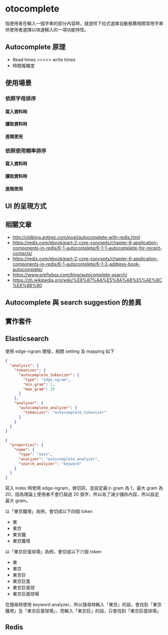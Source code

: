 # otocomplete

指使用者在輸入一個字串的部分內容時，就提供下拉式選單自動推薦相關常用字串供使用者選擇以快速輸入的一項功能特性。

## Autocomplete 原理

* Read times >>>>> write times
* 時間複雜度

## 使用場景

### 依照字母排序

#### 寫入資料時

#### 讀取資料時

#### 進階使用

### 依照使用頻率排序

#### 寫入資料時

#### 讀取資料時

#### 進階使用

## UI 的呈現方式

## 相關文章

* http://oldblog.antirez.com/post/autocomplete-with-redis.html
* https://redis.com/ebook/part-2-core-concepts/chapter-6-application-components-in-redis/6-1-autocomplete/6-1-1-autocomplete-for-recent-contacts/
* https://redis.com/ebook/part-2-core-concepts/chapter-6-application-components-in-redis/6-1-autocomplete/6-1-2-address-book-autocomplete/
* https://www.prefixbox.com/blog/autocomplete-search/
* https://zh.wikipedia.org/wiki/%E8%87%AA%E5%8A%A8%E5%AE%8C%E6%88%90

## Autocomplete 與 search suggestion 的差異

## 實作套件

## Elasticsearch

使用 edge-ngram 開發，相關 setting 及 mapping 如下

```json
{
  "analysis": {
    "tokenizer": {
      "autocomplete_tokenizer": {
        "type": "edge_ngram",
        "min_gram": 1,
        "max_gram": 20
      }
    },
    "analyzer": {
      "autocomplete_analyzer": {
        "tokenizer": "autocomplete_tokenizer"
      }
    }
  }
}
```

```json
{
  "properties": {
    "name": {
      "type": "text",
      "analyzer": "autocomplete_analyzer",
      "search_analyzer": "keyword"
    }
  }
}
```

寫入 index 時使用 edge-ngram，做切詞，並設定最小 gram 為 1，最大 gram 為 20，因為理論上使用者不會打超過 20 個字，所以為了減少儲存內容，所以設定最大 gram。

以「東京鐵塔」為例，會切成以下四個 token

* 東
* 東京
* 東京鐵
* 東京鐵塔

以「東京巨蛋球場」為例，會切成以下六個 token

* 東
* 東京
* 東京巨
* 東京巨蛋
* 東京巨蛋球
* 東京巨蛋球場

在搜尋時使用 keyword analyzer，所以搜尋時輸入「東京」的話，會找到「東京鐵塔」及「東京巨蛋球場」，而輸入「東京巨」的話，只會找到「東京巨蛋球場」

## Redis
